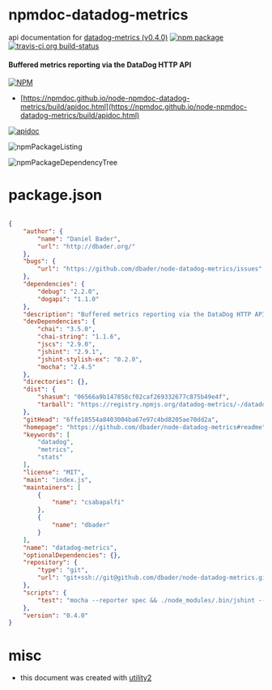 # npmdoc-datadog-metrics

api documentation for  [datadog-metrics (v0.4.0)](https://github.com/dbader/node-datadog-metrics#readme)  [![npm package](https://img.shields.io/npm/v/npmdoc-datadog-metrics.svg?style=flat-square)](https://www.npmjs.org/package/npmdoc-datadog-metrics) [![travis-ci.org build-status](https://api.travis-ci.org/npmdoc/node-npmdoc-datadog-metrics.svg)](https://travis-ci.org/npmdoc/node-npmdoc-datadog-metrics)
#### Buffered metrics reporting via the DataDog HTTP API

[![NPM](https://nodei.co/npm/datadog-metrics.png?downloads=true&downloadRank=true&stars=true)](https://www.npmjs.com/package/datadog-metrics)

- [https://npmdoc.github.io/node-npmdoc-datadog-metrics/build/apidoc.html](https://npmdoc.github.io/node-npmdoc-datadog-metrics/build/apidoc.html)

[![apidoc](https://npmdoc.github.io/node-npmdoc-datadog-metrics/build/screenCapture.buildCi.browser.%252Ftmp%252Fbuild%252Fapidoc.html.png)](https://npmdoc.github.io/node-npmdoc-datadog-metrics/build/apidoc.html)

![npmPackageListing](https://npmdoc.github.io/node-npmdoc-datadog-metrics/build/screenCapture.npmPackageListing.svg)

![npmPackageDependencyTree](https://npmdoc.github.io/node-npmdoc-datadog-metrics/build/screenCapture.npmPackageDependencyTree.svg)



# package.json

```json

{
    "author": {
        "name": "Daniel Bader",
        "url": "http://dbader.org/"
    },
    "bugs": {
        "url": "https://github.com/dbader/node-datadog-metrics/issues"
    },
    "dependencies": {
        "debug": "2.2.0",
        "dogapi": "1.1.0"
    },
    "description": "Buffered metrics reporting via the DataDog HTTP API",
    "devDependencies": {
        "chai": "3.5.0",
        "chai-string": "1.1.6",
        "jscs": "2.9.0",
        "jshint": "2.9.1",
        "jshint-stylish-ex": "0.2.0",
        "mocha": "2.4.5"
    },
    "directories": {},
    "dist": {
        "shasum": "06566a9b147858cf02caf269332677c875b49e4f",
        "tarball": "https://registry.npmjs.org/datadog-metrics/-/datadog-metrics-0.4.0.tgz"
    },
    "gitHead": "6ffe18554a8403004ba67e97c4bd8205ae70dd2a",
    "homepage": "https://github.com/dbader/node-datadog-metrics#readme",
    "keywords": [
        "datadog",
        "metrics",
        "stats"
    ],
    "license": "MIT",
    "main": "index.js",
    "maintainers": [
        {
            "name": "csabapalfi"
        },
        {
            "name": "dbader"
        }
    ],
    "name": "datadog-metrics",
    "optionalDependencies": {},
    "repository": {
        "type": "git",
        "url": "git+ssh://git@github.com/dbader/node-datadog-metrics.git"
    },
    "scripts": {
        "test": "mocha --reporter spec && ./node_modules/.bin/jshint --reporter node_modules/jshint-stylish-ex/stylish.js *.js ./lib/*.js ./test/*.js && ./node_modules/.bin/jscs --config .jscsrc *.js ./lib/*.js ./test/*.js"
    },
    "version": "0.4.0"
}
```



# misc
- this document was created with [utility2](https://github.com/kaizhu256/node-utility2)
